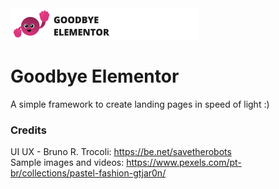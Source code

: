 <img src="https://github.com/markett-dev/goodbye-elementor/blob/main/media/logo-horizontal.png?raw=true">

# Goodbye Elementor
A simple framework to create landing pages in speed of light :)

### Credits
UI UX - Bruno R. Trocoli: https://be.net/savetherobots
<br>
Sample images and videos: https://www.pexels.com/pt-br/collections/pastel-fashion-gtjar0n/
<br>
